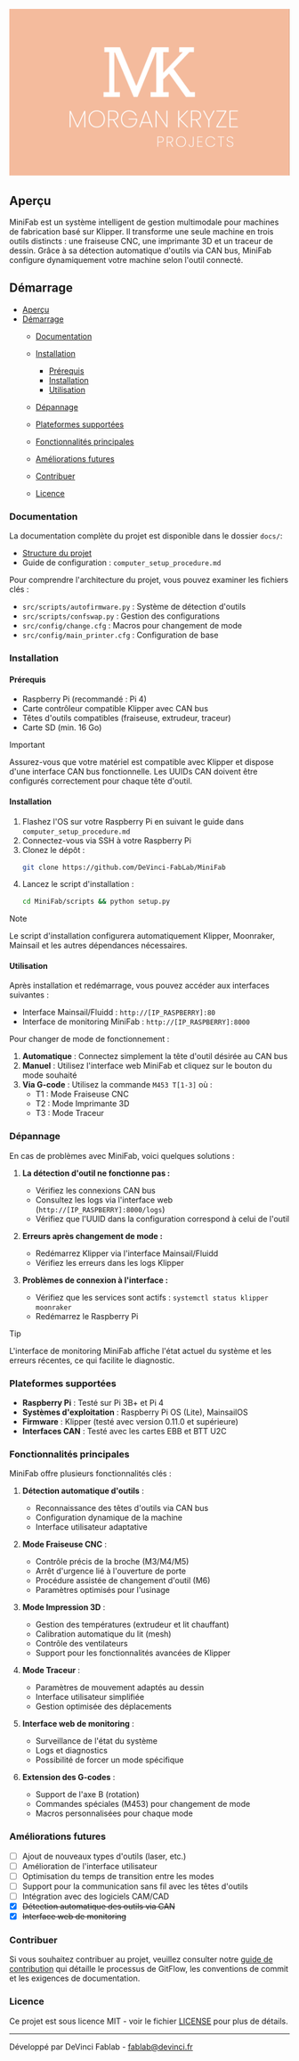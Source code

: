 ![capture d'écran](./docs/assets/img/screenshot.png)

## Aperçu

MiniFab est un système intelligent de gestion multimodale pour machines de fabrication basé sur Klipper. Il transforme une seule machine en trois outils distincts : une fraiseuse CNC, une imprimante 3D et un traceur de dessin. Grâce à sa détection automatique d'outils via CAN bus, MiniFab configure dynamiquement votre machine selon l'outil connecté.

## Démarrage

- [Aperçu](#aperçu)
- [Démarrage](#démarrage)
  - [Documentation](#documentation)
  - [Installation](#installation)
    - [Prérequis](#prérequis)
    - [Installation](#installation-1)
    - [Utilisation](#utilisation)
  - [Dépannage](#dépannage)
  - [Plateformes supportées](#plateformes-supportées)
  - [Fonctionnalités principales](#fonctionnalités-principales)

  - [Améliorations futures](#améliorations-futures)
  - [Contribuer](#contribuer)
  - [Licence](#licence)

### Documentation

La documentation complète du projet est disponible dans le dossier `docs/`:
- [Structure du projet](./docs/STRUCTURE.md)
- Guide de configuration : `computer_setup_procedure.md`

Pour comprendre l'architecture du projet, vous pouvez examiner les fichiers clés :
- `src/scripts/autofirmware.py` : Système de détection d'outils
- `src/scripts/confswap.py` : Gestion des configurations
- `src/config/change.cfg` : Macros pour changement de mode
- `src/config/main_printer.cfg` : Configuration de base

### Installation

#### Prérequis

- Raspberry Pi (recommandé : Pi 4)
- Carte contrôleur compatible Klipper avec CAN bus
- Têtes d'outils compatibles (fraiseuse, extrudeur, traceur)
- Carte SD (min. 16 Go)

> [!IMPORTANT]
> Assurez-vous que votre matériel est compatible avec Klipper et dispose d'une interface CAN bus fonctionnelle. Les UUIDs CAN doivent être configurés correctement pour chaque tête d'outil.

#### Installation

1. Flashez l'OS sur votre Raspberry Pi en suivant le guide dans `computer_setup_procedure.md`
2. Connectez-vous via SSH à votre Raspberry Pi
3. Clonez le dépôt :
   ```bash
   git clone https://github.com/DeVinci-FabLab/MiniFab
   ```
4. Lancez le script d'installation :
   ```bash
   cd MiniFab/scripts && python setup.py
   ```

> [!NOTE]
> Le script d'installation configurera automatiquement Klipper, Moonraker, Mainsail et les autres dépendances nécessaires.

#### Utilisation

Après installation et redémarrage, vous pouvez accéder aux interfaces suivantes :
- Interface Mainsail/Fluidd : `http://[IP_RASPBERRY]:80`
- Interface de monitoring MiniFab : `http://[IP_RASPBERRY]:8000`

Pour changer de mode de fonctionnement :
1. **Automatique** : Connectez simplement la tête d'outil désirée au CAN bus
2. **Manuel** : Utilisez l'interface web MiniFab et cliquez sur le bouton du mode souhaité
3. **Via G-code** : Utilisez la commande `M453 T[1-3]` où :
   - T1 : Mode Fraiseuse CNC
   - T2 : Mode Imprimante 3D
   - T3 : Mode Traceur

### Dépannage

En cas de problèmes avec MiniFab, voici quelques solutions :

1. **La détection d'outil ne fonctionne pas :**
   - Vérifiez les connexions CAN bus
   - Consultez les logs via l'interface web (`http://[IP_RASPBERRY]:8000/logs`)
   - Vérifiez que l'UUID dans la configuration correspond à celui de l'outil

2. **Erreurs après changement de mode :**
   - Redémarrez Klipper via l'interface Mainsail/Fluidd
   - Vérifiez les erreurs dans les logs Klipper

3. **Problèmes de connexion à l'interface :**
   - Vérifiez que les services sont actifs : `systemctl status klipper moonraker`
   - Redémarrez le Raspberry Pi

> [!TIP]
> L'interface de monitoring MiniFab affiche l'état actuel du système et les erreurs récentes, ce qui facilite le diagnostic.

### Plateformes supportées

- **Raspberry Pi** : Testé sur Pi 3B+ et Pi 4
- **Systèmes d'exploitation** : Raspberry Pi OS (Lite), MainsailOS
- **Firmware** : Klipper (testé avec version 0.11.0 et supérieure)
- **Interfaces CAN** : Testé avec les cartes EBB et BTT U2C

### Fonctionnalités principales

MiniFab offre plusieurs fonctionnalités clés :

1. **Détection automatique d'outils** :
   - Reconnaissance des têtes d'outils via CAN bus
   - Configuration dynamique de la machine
   - Interface utilisateur adaptative

2. **Mode Fraiseuse CNC** :
   - Contrôle précis de la broche (M3/M4/M5)
   - Arrêt d'urgence lié à l'ouverture de porte
   - Procédure assistée de changement d'outil (M6)
   - Paramètres optimisés pour l'usinage

3. **Mode Impression 3D** :
   - Gestion des températures (extrudeur et lit chauffant)
   - Calibration automatique du lit (mesh)
   - Contrôle des ventilateurs
   - Support pour les fonctionnalités avancées de Klipper

4. **Mode Traceur** :
   - Paramètres de mouvement adaptés au dessin
   - Interface utilisateur simplifiée
   - Gestion optimisée des déplacements

5. **Interface web de monitoring** :
   - Surveillance de l'état du système
   - Logs et diagnostics
   - Possibilité de forcer un mode spécifique

6. **Extension des G-codes** :
   - Support de l'axe B (rotation)
   - Commandes spéciales (M453) pour changement de mode
   - Macros personnalisées pour chaque mode

### Améliorations futures

- [ ] Ajout de nouveaux types d'outils (laser, etc.)
- [ ] Amélioration de l'interface utilisateur
- [ ] Optimisation du temps de transition entre les modes
- [ ] Support pour la communication sans fil avec les têtes d'outils
- [ ] Intégration avec des logiciels CAM/CAD
- [x] ~~Détection automatique des outils via CAN~~
- [x] ~~Interface web de monitoring~~

### Contribuer

Si vous souhaitez contribuer au projet, veuillez consulter notre [guide de contribution](./.github/CONTRIBUTING.md) qui détaille le processus de GitFlow, les conventions de commit et les exigences de documentation.

### Licence

Ce projet est sous licence MIT - voir le fichier [LICENSE](LICENSE) pour plus de détails.

---

Développé par DeVinci Fablab - [fablab@devinci.fr](mailto:fablab@devinci.fr)